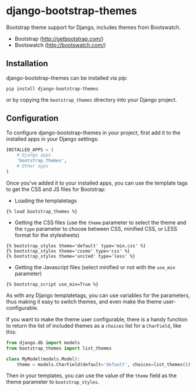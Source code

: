 django-bootstrap-themes
=======================

Bootstrap theme support for Django, includes themes from Bootswatch.

  * Bootstrap (http://getbootstrap.com/)
  * Bootswatch (http://bootswatch.com/)

Installation
------------

django-bootstrap-themes can be installed via pip:

```shell
pip install django-bootstrap-themes
```

or by copying the `bootstrap_themes` directory into your Django project.

Configuration
-------------

To configure django-bootstrap-themes in your project, first add it to
the installed apps in your Django settings:

```python
INSTALLED_APPS = (
    # Django apps
    'bootstrap_themes',
    # Other apps
)
```

Once you've added it to your installed apps, you can use the template
tags to get the CSS and JS files for Bootstrap:

  * Loading the templatetags

```django
{% load bootstrap_themes %}
```

  * Getting the CSS files (use the `theme` parameter to select the theme
    and the `type` parameter to choose between CSS, minified CSS, or LESS
    format for the stylesheets)

```django
{% bootstrap_styles theme='default' type='min.css' %}
{% bootstrap_styles theme='cosmo' type='css' %}
{% bootstrap_styles theme='united' type='less' %}
```

  * Getting the Javascript files (select minified or not with the
    `use_min` parameter)

```django
{% bootstrap_script use_min=True %}
```

As with any Django templatetags, you can use variables for the
parameters, thus making it easy to switch themes, and even make the
theme user-configurable.

If you want to make the theme user configurable, there is a handy
function to return the list of included themes as a `choices` list for
a `CharField`, like this:

```python
from django.db import models
from bootstrap_themes import list_themes

class MyModel(models.Model):
    theme = models.CharField(default='default', choices=list_themes())
```

Then in your templates, you can use the value of the `theme` field as the
theme parameter to `bootstrap_styles`.

